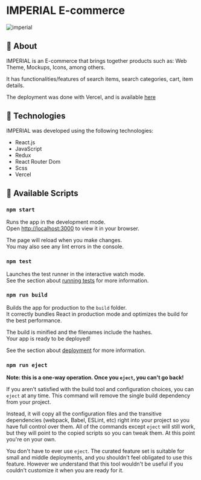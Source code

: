 # IMPERIAL E-commerce

![imperial](https://user-images.githubusercontent.com/75432770/203575972-3d6d37e4-6ad4-468d-be61-71647346aa4b.png)

## 💾 About

IMPERIAL is an E-commerce that brings together products such as: Web Theme, Mockups, Icons, among others.

It has functionalities/features of search items, search categories, cart, item details.

The deployment was done with Vercel, and is available [here](https://ecommerce-k3hfnboqr-sellucas.vercel.app/)

## 🚀 Technologies

IMPERIAL was developed using the following technologies:

- React.js
- JavaScript
- Redux
- React Router Dom
- Scss
- Vercel

## 🔧 Available Scripts

### `npm start`

Runs the app in the development mode.\
Open [http://localhost:3000](http://localhost:3000) to view it in your browser.

The page will reload when you make changes.\
You may also see any lint errors in the console.

### `npm test`

Launches the test runner in the interactive watch mode.\
See the section about [running tests](https://facebook.github.io/create-react-app/docs/running-tests) for more information.

### `npm run build`

Builds the app for production to the `build` folder.\
It correctly bundles React in production mode and optimizes the build for the best performance.

The build is minified and the filenames include the hashes.\
Your app is ready to be deployed!

See the section about [deployment](https://facebook.github.io/create-react-app/docs/deployment) for more information.

### `npm run eject`

**Note: this is a one-way operation. Once you `eject`, you can't go back!**

If you aren't satisfied with the build tool and configuration choices, you can `eject` at any time. This command will remove the single build dependency from your project.

Instead, it will copy all the configuration files and the transitive dependencies (webpack, Babel, ESLint, etc) right into your project so you have full control over them. All of the commands except `eject` will still work, but they will point to the copied scripts so you can tweak them. At this point you're on your own.

You don't have to ever use `eject`. The curated feature set is suitable for small and middle deployments, and you shouldn't feel obligated to use this feature. However we understand that this tool wouldn't be useful if you couldn't customize it when you are ready for it.
